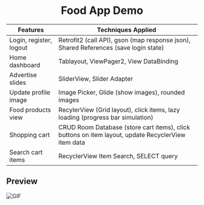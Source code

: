<h1 align="center">Food App Demo</h1>

| Features                | Techniques Applied                                                                                 |
| ----------------------- | -------------------------------------------------------------------------------------------------- |
| Login, register, logout | Retrofit2 (call API), gson (map response json), Shared References (save login state)               |
| Home dashboard          | Tablayout, ViewPager2, View DataBinding                                                            |
| Advertise slides        | SliderView, Slider Adapter                                                                         |
| Update profile image    | Image Picker, Glide (show images), rounded images                                                  |
| Food products view      | RecylerView (Grid layout), click items, lazy loading (progress bar simulation)                     |
| Shopping cart           | CRUD Room Database (store cart items), click buttons on item layout, update RecyclerView item data |
| Search cart items       | RecyclerView Item Search, SELECT query                                                             |

## Preview

![GIF](https://github.com/kaytervn/Android-Food-App-Demo/blob/main/preview.gif)
